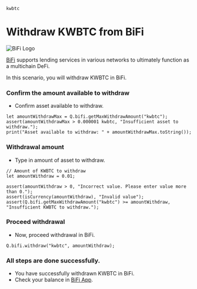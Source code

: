 ```meta-Currency
kwbtc
```

# Withdraw KWBTC from BiFi

![BiFi Logo](https://s3.ap-northeast-2.amazonaws.com/thebifrost.io/home/bifi/bifi_logo.svg)

[BiFi](https://bifi.finance/) supports lending services in various networks to ultimately function as a multichain DeFi.

In this scenario, you will withdraw KWBTC in BiFi.

### Confirm the amount available to withdraw

- Confirm asset available to withdraw.

```output-Dynamic
let amountWithdrawMax = Q.bifi.getMaxWithdrawAmount("kwbtc");
assert(amountWithdrawMax > 0.000001 kwbtc, "Insufficient asset to withdraw.");
print("Asset available to withdraw: " + amountWithdrawMax.toString());
```

### Withdrawal amount

- Type in amount of asset to withdraw.

```input KWBTC
// Amount of KWBTC to withdraw
let amountWithdraw = 0.01;
```

```input-Verify
assert(amountWithdraw > 0, "Incorrect value. Please enter value more than 0.");
assert(isCurrency(amountWithdraw), "Invalid value");
assert(Q.bifi.getMaxWithdrawAmount("kwbtc") >= amountWithdraw, "Insufficient KWBTC to withdraw.");
```

### Proceed withdrawal

- Now, proceed withdrawal in BiFi.

```taster
Q.bifi.withdraw("kwbtc", amountWithdraw);
```

### All steps are done successfully.

- You have successfully withdrawn KWBTC in BiFi.
- Check your balance in [BiFi App](https://app.bifi.finance/).
